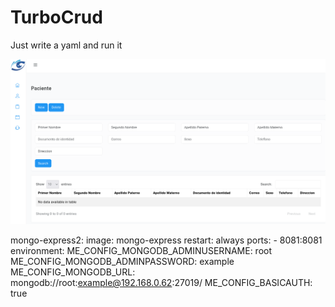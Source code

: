 # TurboCrud

Just write a yaml and run it

![alt text](image.png)

  mongo-express2:
    image: mongo-express
    restart: always
    ports:
      - 8081:8081
    environment:
      ME_CONFIG_MONGODB_ADMINUSERNAME: root
      ME_CONFIG_MONGODB_ADMINPASSWORD: example
      ME_CONFIG_MONGODB_URL: mongodb://root:example@192.168.0.62:27019/
      ME_CONFIG_BASICAUTH: true